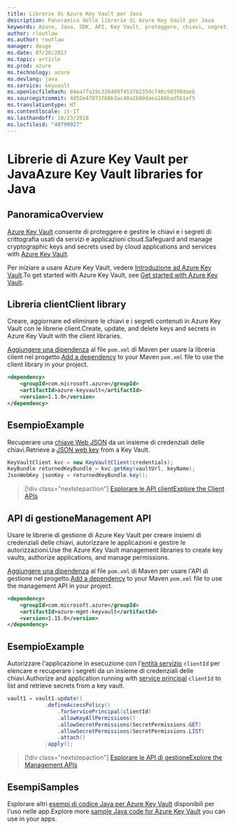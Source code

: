 ```yaml
---
title: Librerie di Azure Key Vault per Java
description: Panoramica delle librerie di Azure Key Vault per Java
keywords: Azure, Java, SDK, API, Key Vault, proteggere, chiavi, segreti, insieme di credenziali
author: rloutlaw
ms.author: routlaw
manager: douge
ms.date: 07/20/2017
ms.topic: article
ms.prod: azure
ms.technology: azure
ms.devlang: java
ms.service: keyvault
ms.openlocfilehash: 84ea77a19c326409f453f62359cf46c90398daeb
ms.sourcegitcommit: 4d52e47073fb0b3ac40a2689daea186bad5b1ef5
ms.translationtype: HT
ms.contentlocale: it-IT
ms.lasthandoff: 10/23/2018
ms.locfileid: "49799927"
---
```

# <a name="azure-key-vault-libraries-for-java"></a><span data-ttu-id="38739-104">Librerie di Azure Key Vault per Java</span><span class="sxs-lookup"><span data-stu-id="38739-104">Azure Key Vault libraries for Java</span></span>

## <a name="overview"></a><span data-ttu-id="38739-105">Panoramica</span><span class="sxs-lookup"><span data-stu-id="38739-105">Overview</span></span>

<span data-ttu-id="38739-106">[Azure Key Vault](/azure/key-vault/) consente di proteggere e gestire le chiavi e i segreti di crittografia usati da servizi e applicazioni cloud.</span><span class="sxs-lookup"><span data-stu-id="38739-106">Safeguard and manage cryptographic keys and secrets used by cloud applications and services with [Azure Key Vault](/azure/key-vault/).</span></span>

<span data-ttu-id="38739-107">Per iniziare a usare Azure Key Vault, vedere [Introduzione ad Azure Key Vault](/azure/key-vault/key-vault-get-started).</span><span class="sxs-lookup"><span data-stu-id="38739-107">To get started with Azure Key Vault, see [Get started with Azure Key Vault](/azure/key-vault/key-vault-get-started).</span></span>

## <a name="client-library"></a><span data-ttu-id="38739-108">Libreria client</span><span class="sxs-lookup"><span data-stu-id="38739-108">Client library</span></span>

<span data-ttu-id="38739-109">Creare, aggiornare ed eliminare le chiavi e i segreti contenuti in Azure Key Vault con le librerie client.</span><span class="sxs-lookup"><span data-stu-id="38739-109">Create, update, and delete keys and secrets in Azure Key Vault with the client libraries.</span></span>

<span data-ttu-id="38739-110">[Aggiungere una dipendenza](https://maven.apache.org/guides/getting-started/index.html#How_do_I_use_external_dependencies) al file `pom.xml` di Maven per usare la libreria client nel progetto.</span><span class="sxs-lookup"><span data-stu-id="38739-110">[Add a dependency](https://maven.apache.org/guides/getting-started/index.html#How_do_I_use_external_dependencies) to your Maven `pom.xml` file to use the client library in your project.</span></span>  

```XML
<dependency>
    <groupId>com.microsoft.azure</groupId>
    <artifactId>azure-keyvault</artifactId>
    <version>1.1.0</version>
</dependency>
```   

## <a name="example"></a><span data-ttu-id="38739-111">Esempio</span><span class="sxs-lookup"><span data-stu-id="38739-111">Example</span></span>

<span data-ttu-id="38739-112">Recuperare una [chiave Web JSON](https://tools.ietf.org/html/draft-ietf-jose-json-web-key-18) da un insieme di credenziali delle chiavi.</span><span class="sxs-lookup"><span data-stu-id="38739-112">Retrieve a [JSON web key](https://tools.ietf.org/html/draft-ietf-jose-json-web-key-18) from a Key Vault.</span></span>

```java
KeyVaultClient kvc = new KeyVaultClient(credentials);
KeyBundle returnedKeyBundle = kvc.getKey(vaultUrl, keyName);
JsonWebKey jsonKey = returnedKeyBundle.key();
```

> [!div class="nextstepaction"]
> [<span data-ttu-id="38739-113">Esplorare le API client</span><span class="sxs-lookup"><span data-stu-id="38739-113">Explore the Client APIs</span></span>](/java/api/overview/azure/keyvault/client)


## <a name="management-api"></a><span data-ttu-id="38739-114">API di gestione</span><span class="sxs-lookup"><span data-stu-id="38739-114">Management API</span></span>

<span data-ttu-id="38739-115">Usare le librerie di gestione di Azure Key Vault per creare insiemi di credenziali delle chiavi, autorizzare le applicazioni e gestire le autorizzazioni.</span><span class="sxs-lookup"><span data-stu-id="38739-115">Use the Azure Key Vault management libraries to create key vaults, authorize applications, and manage permissions.</span></span> 

<span data-ttu-id="38739-116">[Aggiungere una dipendenza](https://maven.apache.org/guides/getting-started/index.html#How_do_I_use_external_dependencies) al file `pom.xml` di Maven per usare l'API di gestione nel progetto.</span><span class="sxs-lookup"><span data-stu-id="38739-116">[Add a dependency](https://maven.apache.org/guides/getting-started/index.html#How_do_I_use_external_dependencies) to your Maven `pom.xml` file to use the management API in your project.</span></span>  

```XML
<dependency>
    <groupId>com.microsoft.azure</groupId>
    <artifactId>azure-mgmt-keyvault</artifactId>
    <version>1.15.0</version>
</dependency>
```

## <a name="example"></a><span data-ttu-id="38739-117">Esempio</span><span class="sxs-lookup"><span data-stu-id="38739-117">Example</span></span>

<span data-ttu-id="38739-118">Autorizzare l'applicazione in esecuzione con l'[entità servizio](/azure/azure-resource-manager/resource-group-create-service-principal-portal) `clientId` per elencare e recuperare i segreti da un insieme di credenziali delle chiavi.</span><span class="sxs-lookup"><span data-stu-id="38739-118">Authorize and application running with [service principal](/azure/azure-resource-manager/resource-group-create-service-principal-portal) `clientId` to list and retrieve secrets from a key vault.</span></span> 

```java
vault1 = vault1.update()
            .defineAccessPolicy()
                .forServicePrincipal(clientId)
                .allowKeyAllPermissions()
                .allowSecretPermissions(SecretPermissions.GET)
                .allowSecretPermissions(SecretPermissions.LIST)
                .attach()
            .apply();
```

> [!div class="nextstepaction"]
> [<span data-ttu-id="38739-119">Esplorare le API di gestione</span><span class="sxs-lookup"><span data-stu-id="38739-119">Explore the Management APIs</span></span>](/java/api/overview/azure/keyvault/management)


## <a name="samples"></a><span data-ttu-id="38739-120">Esempi</span><span class="sxs-lookup"><span data-stu-id="38739-120">Samples</span></span>

<span data-ttu-id="38739-121">Esplorare altri [esempi di codice Java per Azure Key Vault](https://azure.microsoft.com/resources/samples/?platform=java&term=key+vault) disponibili per l'uso nelle app.</span><span class="sxs-lookup"><span data-stu-id="38739-121">Explore more [sample Java code for Azure Key Vault](https://azure.microsoft.com/resources/samples/?platform=java&term=key+vault) you can use in your apps.</span></span>
